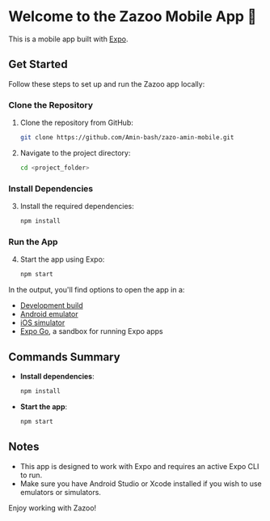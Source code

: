 # Welcome to the Zazoo Mobile App 👋

This is a mobile app built with [Expo](https://expo.dev).

## Get Started

Follow these steps to set up and run the Zazoo app locally:

### Clone the Repository

1. Clone the repository from GitHub:

   ```bash
   git clone https://github.com/Amin-bash/zazo-amin-mobile.git
   ```

2. Navigate to the project directory:

   ```bash
   cd <project_folder>
   ```

### Install Dependencies

3. Install the required dependencies:
   ```bash
   npm install
   ```

### Run the App

4. Start the app using Expo:
   ```bash
   npm start
   ```

In the output, you'll find options to open the app in a:

- [Development build](https://docs.expo.dev/develop/development-builds/introduction/)
- [Android emulator](https://docs.expo.dev/workflow/android-studio-emulator/)
- [iOS simulator](https://docs.expo.dev/workflow/ios-simulator/)
- [Expo Go](https://expo.dev/go), a sandbox for running Expo apps

## Commands Summary

- **Install dependencies**:
  ```bash
  npm install
  ```
- **Start the app**:
  ```bash
  npm start
  ```

## Notes

- This app is designed to work with Expo and requires an active Expo CLI to run.
- Make sure you have Android Studio or Xcode installed if you wish to use emulators or simulators.

Enjoy working with Zazoo!
